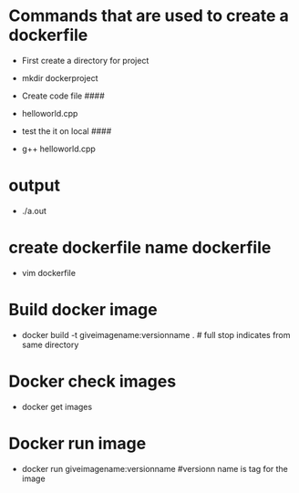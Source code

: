  # Commands that are used to create a dockerfile

* First create a directory for project 
- mkdir dockerproject

* Create code file ####
- helloworld.cpp

* test the it on local ####
- g++ helloworld.cpp

# output ####
- ./a.out

# create dockerfile name dockerfile ####
- vim dockerfile

# Build docker image ####
- docker build -t giveimagename:versionname . # full stop indicates from same directory

# Docker check images
- docker get images

# Docker run image
- docker run giveimagename:versionname    #versionn name is tag for the image 
